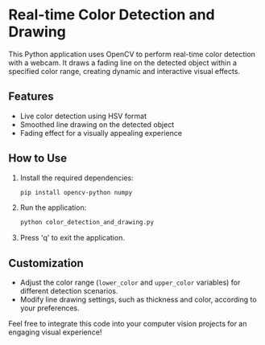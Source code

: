 # Real-time Color Detection and Drawing

This Python application uses OpenCV to perform real-time color detection with a webcam. It draws a fading line on the detected object within a specified color range,
creating dynamic and interactive visual effects.

## Features
- Live color detection using HSV format
- Smoothed line drawing on the detected object
- Fading effect for a visually appealing experience

## How to Use
1. Install the required dependencies:
   ```bash
   pip install opencv-python numpy
   ```

2. Run the application:
   ```bash
   python color_detection_and_drawing.py
   ```

3. Press 'q' to exit the application.

## Customization
- Adjust the color range (`lower_color` and `upper_color` variables) for different detection scenarios.
- Modify line drawing settings, such as thickness and color, according to your preferences.

Feel free to integrate this code into your computer vision projects for an engaging visual experience!

